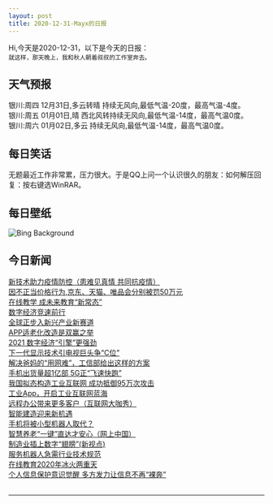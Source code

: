 ```yaml
---
layout: post
title: 2020-12-31-Mayx的日报
---
```


Hi,今天是2020-12-31，以下是今天的日报：<br><small>
就这样，那天晚上，我和秋人朝着叔叔的工作室奔去。</small><!--more-->
## 天气预报
银川:周四 12月31日,多云转晴 持续无风向,最低气温-20度，最高气温-4度。<br>银川:周五 01月01日,晴 西北风转持续无风向,最低气温-14度，最高气温0度。<br>银川:周六 01月02日,多云 持续无风向,最低气温-14度，最高气温0度。
## 每日笑话
无题最近工作非常累，压力很大。于是QQ上问一个认识很久的朋友：如何解压回复：按右键选WinRAR。
## 每日壁纸
![Bing Background](https://cn.bing.com/th?id=OHR.WinterBryce_EN-US0613213485_1920x1080.jpg&rf=LaDigue_1920x1080.jpg&pid=hp "Winter in Bryce Canyon National Park, Utah (© Don Paulson/Danita Delimont)")
## 今日新闻

[新技术助力疫情防控（患难见真情 共同抗疫情）](http://it.people.com.cn/n1/2020/1231/c1009-31985203.html)   
[因不正当价格行为,京东、天猫、唯品会分别被罚50万元](http://it.people.com.cn/n1/2020/1231/c1009-31985154.html)   
[在线教学 成未来教育“新常态”](http://it.people.com.cn/n1/2020/1231/c1009-31985096.html)   
[数字经济竞速前行](http://it.people.com.cn/n1/2020/1231/c1009-31984874.html)   
[全球正步入新兴产业新赛道](http://it.people.com.cn/n1/2020/1231/c1009-31984875.html)   
[APP适老化改造是双赢之举](http://it.people.com.cn/n1/2020/1231/c1009-31984877.html)   
[2021 数字经济“引擎”更强劲](http://it.people.com.cn/n1/2020/1231/c1009-31985055.html)   
[下一代显示技术引电视巨头争“C位”](http://it.people.com.cn/n1/2020/1231/c1009-31985095.html)   
[解决爸妈的“用网难”，工信部给出这样的方案](http://it.people.com.cn/n1/2020/1230/c1009-31983452.html)   
[手机出货量超1亿部 5G正“飞速快跑”](http://it.people.com.cn/n1/2020/1230/c1009-31983448.html)   
[我国拟态构造工业互联网 成功抵御95万次攻击](http://it.people.com.cn/n1/2020/1230/c1009-31983447.html)   
[工业App，开启工业互联网蓝海](http://it.people.com.cn/n1/2020/1230/c1009-31983445.html)   
[远程办公带来更多客户（互联网大咖秀）](http://it.people.com.cn/n1/2020/1230/c1009-31983732.html)   
[智能建造迎来新机遇](http://it.people.com.cn/n1/2020/1230/c1009-31983733.html)   
[手机将被小型机器人取代？](http://it.people.com.cn/n1/2020/1230/c1009-31983444.html)   
[智慧养老“一键”直达才安心（网上中国）](http://it.people.com.cn/n1/2020/1230/c1009-31983731.html)   
[制造业插上数字“翅膀”(新视点)](http://it.people.com.cn/n1/2020/1230/c1009-31983717.html)   
[服务机器人急需行业技术规范](http://it.people.com.cn/n1/2020/1230/c1009-31983443.html)   
[在线教育2020年冰火两重天](http://it.people.com.cn/n1/2020/1230/c1009-31983620.html)   
[个人信息保护意识觉醒 多方发力让信息不再“裸奔”](http://it.people.com.cn/n1/2020/1229/c1009-31983119.html)   
<br />

***

<small></small>

